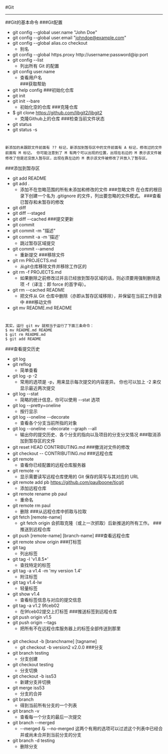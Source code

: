 #Git

----------

##Git的基本命令
###Git配置
*	git config --global user.name "John Doe"
*	git config --global user.email "johndoe@example.com"
*	git config --global alias.co checkout
	*	别名
*	git config --global https.proxy http://username:password@ip:port
*	git config --list
	*	列出所有 Git 的配置
*	git config user.name
	*	查看用户名	
###获取帮助
*	git help config
###初始化仓库
*	git init
*	git init --bare
	*	初始化空的仓库
###克隆仓库
*	$ git clone https://github.com/libgit2/libgit2
	*	克隆Github上的仓库
###检查当前文件状态
*	git status
*	git status -s
#
	新添加的未跟踪文件前面有 ?? 标记，新添加到暂存区中的文件前面有 A 标记，修改过的文件前面有 M 标记。 你可能注意到了 M 有两个可以出现的位置，出现在右边的 M 表示该文件被修改了但是还没放入暂存区，出现在靠左边的 M 表示该文件被修改了并放入了暂存区。
###添加到暂存区
*	git add README
*	git add .
	*	添加不在忽略范围的所有未添加和修改的文件
###忽略文件
	在仓库的根目录下创建一个名为 .gitignore 的文件，列出要忽略的文件模式。
###查看已暂存和未暂存的修改
*	git diff
*	git diff --staged
*	git diff --cached
###提交更新
*	git commit
*	git commit -m "描述"
*	git commit -a -m '描述'
	*	跳过暂存区域提交
*	git commit --amend
	*	重新提交
###移除文件
*	git rm PROJECTS.md
	*	从git仓库移除文件并移除工作区的
*	git rm -f PROJECTS.md
	*	如果删除之前修改过并且已经放到暂存区域的话，则必须要用强制删除选项 -f（译注：即 force 的首字母）。
*	git rm --cached README
	*	把文件从 Git 仓库中删除（亦即从暂存区域移除），并保留在当前工作目录中
###移动文件
*	git mv README.md README
#
	其实，运行 git mv 就相当于运行了下面三条命令：
	$ mv README.md README
	$ git rm README.md
	$ git add README
###查看提交历史
*	git log
*	git reflog	
	*	简单查看
*	git log -p -2
	*	常用的选项是 -p，用来显示每次提交的内容差异。 你也可以加上 -2 来仅显示最近两次提交	
*	git log --stat
	*	简略的统计信息，你可以使用 --stat 选项
*	git log --pretty=oneline
	*	按行显示
*	git log --oneline --decorate
	*	查看各个分支当前所指的对象
*	git log --oneline --decorate --graph --all
	*	输出你的提交历史、各个分支的指向以及项目的分支分叉情况
###取消添加到暂存区的文件
*	git reset HEAD CONTRIBUTING.md
###撤消对文件的修改
*	git checkout -- CONTRIBUTING.md
###远程仓库
*	git remote
	*	查看你已经配置的远程仓库服务器
*	git remote -v
	*	显示需要读写远程仓库使用的 Git 保存的简写与其对应的 URL
*	git remote add pb https://github.com/paulboone/ticgit
	*	添加远程仓库
*	git remote rename pb paul
	*	重命名
*	git remote rm paul
	*	删除
###从远程仓库中抓取与拉取
*	git fetch [remote-name]
	*	git fetch origin 会抓取克隆（或上一次抓取）后新推送的所有工作。
###推送到远程仓库
*	git push [remote-name] [branch-name]
###查看远程仓库
*	git remote show origin
###打标签
*	git tag
	*	列出标签
*	git tag -l 'v1.8.5*'
	*	查找特定的标签
*	git tag -a v1.4 -m 'my version 1.4'
	*	附注标签
*	git tag v1.4-lw
	*	轻量标签
*	git show v1.4
	*	查看标签信息与对应的提交信息	
*	git tag -a v1.2 9fceb02
	*	在9fceb02提交上打标签
###推送标签到远程仓库
*	git push origin v1.5
*	git push origin --tags	
	*	把所有不在远程仓库服务器上的标签全部传送到那里
###
*	git checkout -b [branchname] [tagname]
	*	git checkout -b version2 v2.0.0
###分支
*	git branch testing
	*	分支创建
*	git checkout testing
	*	分支切换
*	git checkout -b iss53
	*	新建分支并切换
*	git merge iss53
	*	分支的合并
*	git branch
	*	得到当前所有分支的一个列表
*	git branch -v
	*	查看每一个分支的最后一次提交
*	git branch --merged
	*	--merged 与 --no-merged 这两个有用的选项可以过滤这个列表中已经合并或尚未合并到当前分支的分支
*	git branch -d testing
	*	删除分支